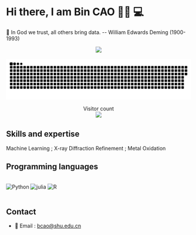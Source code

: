 # Hi there, I am Bin CAO  💁🏼 💻
📝 In God we trust, all others bring data. -- William Edwards Deming (1900-1993)

<div align=center><img src="https://user-images.githubusercontent.com/86995074/202620645-d4dee7e1-602a-4579-bfd7-2afbac94f40a.gif"></div>


<a href=#><img src="contributions.svg"></a>

<p align="center"> 
  Visitor count<br>
  <img src="https://profile-counter.glitch.me/Bin-Cao/count.svg" />
</p>

## Skills and expertise
Machine Learning ; X-ray Diffraction Refinement ; Metal Oxidation

## Programming languages 
<br>

<div >
<img src="https://upload.wikimedia.org/wikipedia/commons/thumb/c/c3/Python-logo-notext.svg/1024px-Python-logo-notext.svg.png" alt="Python" height="45" />
  <img src="https://user-images.githubusercontent.com/86995074/202627803-7f64c8dd-5457-4c2d-82dd-f885ad49619b.png" alt="julia" height="45" />
  <img src="https://user-images.githubusercontent.com/86995074/202627775-ac823e4d-f609-47ed-bd6c-594d2d8814bd.png" alt="R" height="45" />
</div>

<br>


## Contact
+ 📨 Email : bcao@shu.edu.cn


